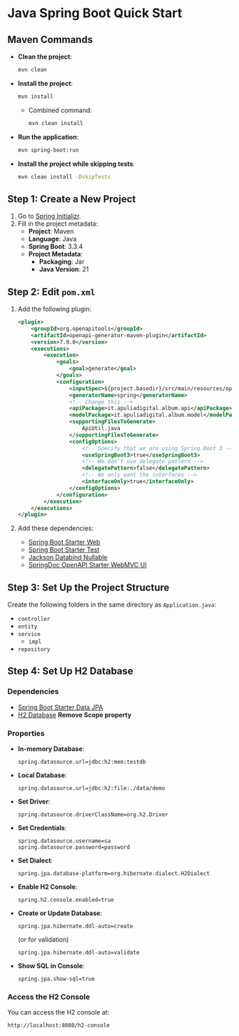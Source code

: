 # Java Spring Boot Quick Start

## Maven Commands
- **Clean the project**: 
  ```bash
  mvn clean
  ```
- **Install the project**: 
  ```bash
  mvn install
  ```
  - Combined command:
    ```bash
    mvn clean install
    ```
- **Run the application**: 
  ```bash
  mvn spring-boot:run
  ```
- **Install the project while skipping tests**: 
  ```bash
  mvn clean install -DskipTests
  ```

## Step 1: Create a New Project
1. Go to [Spring Initializr](https://start.spring.io/).
2. Fill in the project metadata:
   - **Project**: Maven
   - **Language**: Java
   - **Spring Boot**: 3.3.4
   - **Project Metadata**:
     - **Packaging**: Jar
     - **Java Version**: 21

## Step 2: Edit `pom.xml`
1. Add the following plugin:
   ```xml
   <plugin>
       <groupId>org.openapitools</groupId>
       <artifactId>openapi-generator-maven-plugin</artifactId>
       <version>7.9.0</version>
       <executions>
           <execution>
               <goals>
                   <goal>generate</goal>
               </goals>
               <configuration>
                   <inputSpec>${project.basedir}/src/main/resources/openapi.yaml</inputSpec>
                   <generatorName>spring</generatorName>
                   <!-- Change this -->
                   <apiPackage>it.apuliadigital.album.api</apiPackage>
                   <modelPackage>it.apuliadigital.album.model</modelPackage>
                   <supportingFilesToGenerate>
                       ApiUtil.java
                   </supportingFilesToGenerate>
                   <configOptions>
                       <!-- Specify that we are using Spring Boot 3 -->
                       <useSpringBoot3>true</useSpringBoot3>
                       <!-- We don't use delegate pattern -->
                       <delegatePattern>false</delegatePattern>
                       <!-- We only want the interfaces -->
                       <interfaceOnly>true</interfaceOnly>
                   </configOptions>
               </configuration>
           </execution>
       </executions>
   </plugin>
   ```

2. Add these dependencies:
   - [Spring Boot Starter Web](https://mvnrepository.com/artifact/org.springframework.boot/spring-boot-starter-web)
   - [Spring Boot Starter Test](https://mvnrepository.com/artifact/org.springframework.boot/spring-boot-starter-test)
   - [Jackson Databind Nullable](https://mvnrepository.com/artifact/org.openapitools/jackson-databind-nullable)
   - [SpringDoc OpenAPI Starter WebMVC UI](https://mvnrepository.com/artifact/org.springdoc/springdoc-openapi-starter-webmvc-ui)

## Step 3: Set Up the Project Structure
Create the following folders in the same directory as `Application.java`:
- `controller`
- `entity`
- `service`
  - `impl`
- `repository`

## Step 4: Set Up H2 Database
### Dependencies
- [Spring Boot Starter Data JPA](https://mvnrepository.com/artifact/org.springframework.boot/spring-boot-starter-data-jpa)
- [H2 Database](https://mvnrepository.com/artifact/com.h2database/h2)
 **Remove Scope property**

### Properties
- **In-memory Database**:
  ```properties
  spring.datasource.url=jdbc:h2:mem:testdb
  ```
- **Local Database**:
  ```properties
  spring.datasource.url=jdbc:h2:file:./data/demo
  ```
- **Set Driver**:
  ```properties
  spring.datasource.driverClassName=org.h2.Driver
  ```
- **Set Credentials**:
  ```properties
  spring.datasource.username=sa
  spring.datasource.password=password
  ```
- **Set Dialect**:
  ```properties
  spring.jpa.database-platform=org.hibernate.dialect.H2Dialect
  ```
- **Enable H2 Console**:
  ```properties
  spring.h2.console.enabled=true
  ```
- **Create or Update Database**:
  ```properties
  spring.jpa.hibernate.ddl-auto=create
  ```
  (or for validation)
  ```properties
  spring.jpa.hibernate.ddl-auto=validate
  ```
- **Show SQL in Console**:
  ```properties
  spring.jpa.show-sql=true
  ```

### Access the H2 Console
You can access the H2 console at:
```
http://localhost:8080/h2-console
```

